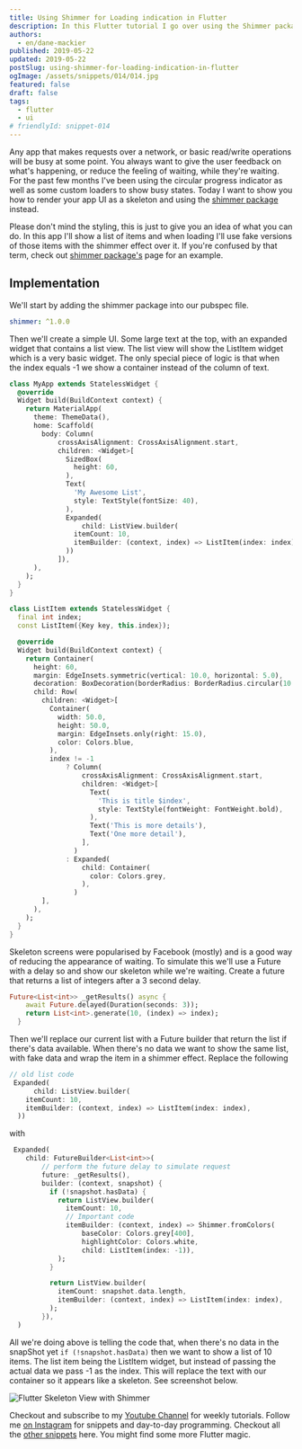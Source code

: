 ```yaml
---
title: Using Shimmer for Loading indication in Flutter
description: In this Flutter tutorial I go over using the Shimmer package to indicate loading in your app.
authors:
  - en/dane-mackier
published: 2019-05-22
updated: 2019-05-22
postSlug: using-shimmer-for-loading-indication-in-flutter
ogImage: /assets/snippets/014/014.jpg
featured: false
draft: false
tags:
  - flutter
  - ui
# friendlyId: snippet-014
---
```


Any app that makes requests over a network, or basic read/write operations will be busy at some point. You always want to give the user feedback on what's happening, or reduce the feeling of waiting, while they're waiting. For the past few months I've been using the circular progress indicator as well as some custom loaders to show busy states. Today I want to show you how to render your app UI as a skeleton and using the [shimmer package](https://pub.dev/packages/shimmer) instead.

Please don't mind the styling, this is just to give you an idea of what you can do. In this app I'll show a list of items and when loading I'll use fake versions of those items with the shimmer effect over it. If you're confused by that term, check out [shimmer package's](https://pub.dev/packages/shimmer) page for an example.

## Implementation

We'll start by adding the shimmer package into our pubspec file.

```yaml
shimmer: ^1.0.0
```

Then we'll create a simple UI. Some large text at the top, with an expanded widget that contains a list view. The list view will show the ListItem widget which is a very basic widget. The only special piece of logic is that when the index equals -1 we show a container instead of the column of text.

```dart
class MyApp extends StatelessWidget {
  @override
  Widget build(BuildContext context) {
    return MaterialApp(
      theme: ThemeData(),
      home: Scaffold(
        body: Column(
            crossAxisAlignment: CrossAxisAlignment.start,
            children: <Widget>[
              SizedBox(
                height: 60,
              ),
              Text(
                'My Awesome List',
                style: TextStyle(fontSize: 40),
              ),
              Expanded(
                  child: ListView.builder(
                itemCount: 10,
                itemBuilder: (context, index) => ListItem(index: index),
              ))
            ]),
      ),
    );
  }
}

class ListItem extends StatelessWidget {
  final int index;
  const ListItem({Key key, this.index});

  @override
  Widget build(BuildContext context) {
    return Container(
      height: 60,
      margin: EdgeInsets.symmetric(vertical: 10.0, horizontal: 5.0),
      decoration: BoxDecoration(borderRadius: BorderRadius.circular(10.0)),
      child: Row(
        children: <Widget>[
          Container(
            width: 50.0,
            height: 50.0,
            margin: EdgeInsets.only(right: 15.0),
            color: Colors.blue,
          ),
          index != -1
              ? Column(
                  crossAxisAlignment: CrossAxisAlignment.start,
                  children: <Widget>[
                    Text(
                      'This is title $index',
                      style: TextStyle(fontWeight: FontWeight.bold),
                    ),
                    Text('This is more details'),
                    Text('One more detail'),
                  ],
                )
              : Expanded(
                  child: Container(
                    color: Colors.grey,
                  ),
                )
        ],
      ),
    );
  }
}
```

Skeleton screens were popularised by Facebook (mostly) and is a good way of reducing the appearance of waiting. To simulate this we'll use a Future with a delay so and show our skeleton while we're waiting. Create a future that returns a list of integers after a 3 second delay.

```dart
Future<List<int>> _getResults() async {
    await Future.delayed(Duration(seconds: 3));
    return List<int>.generate(10, (index) => index);
  }
```

Then we'll replace our current list with a Future builder that return the list if there's data available. When there's no data we want to show the same list, with fake data and wrap the item in a shimmer effect. Replace the following

```dart
// old list code
 Expanded(
      child: ListView.builder(
    itemCount: 10,
    itemBuilder: (context, index) => ListItem(index: index),
  ))
```

with

```dart
 Expanded(
    child: FutureBuilder<List<int>>(
        // perform the future delay to simulate request
        future: _getResults(),
        builder: (context, snapshot) {
          if (!snapshot.hasData) {
            return ListView.builder(
              itemCount: 10,
              // Important code
              itemBuilder: (context, index) => Shimmer.fromColors(
                  baseColor: Colors.grey[400],
                  highlightColor: Colors.white,
                  child: ListItem(index: -1)),
            );
          }

          return ListView.builder(
            itemCount: snapshot.data.length,
            itemBuilder: (context, index) => ListItem(index: index),
          );
        }),
  )
```

All we're doing above is telling the code that, when there's no data in the snapShot yet `if (!snapshot.hasData)` then we want to show a list of 10 items. The list item being the ListItem widget, but instead of passing the actual data we pass -1 as the index. This will replace the text with our container so it appears like a skeleton. See screenshot below.

![Flutter Skeleton View with Shimmer](/assets/snippets/014/014-screenshot1.jpg)

Checkout and subscribe to my [Youtube Channel](https://www.youtube.com/c/filledstacks?sub_confirmation=1) for weekly tutorials. Follow me [on Instagram](https://www.instagram.com/filledstacks/) for snippets and day-to-day programming. Checkout all the [other snippets](/snippets) here. You might find some more Flutter magic.

